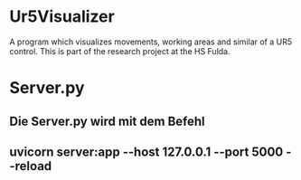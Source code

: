# Ur5Visualizer
A program which visualizes movements, working areas and similar of a UR5 control. This is part of the research project at the HS Fulda.

# Server.py

Die Server.py wird mit dem Befehl
---
uvicorn server:app --host 127.0.0.1 --port 5000 --reload
---
